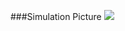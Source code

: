 ###Simulation Picture
<img src="C:\Users\jaeha\OneDrive - Singapore University of Technology and Design\SEM 6\Digital System Lab\HW\HW2\q1_Decade_Counter">  

